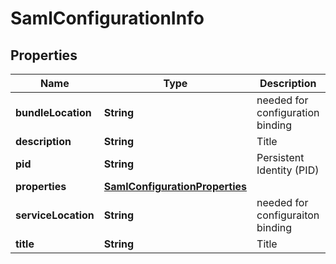 

# SamlConfigurationInfo


## Properties

| Name | Type | Description | Notes |
|------------ | ------------- | ------------- | -------------|
|**bundleLocation** | **String** | needed for configuration binding |  [optional] |
|**description** | **String** | Title |  [optional] |
|**pid** | **String** | Persistent Identity (PID) |  [optional] |
|**properties** | [**SamlConfigurationProperties**](SamlConfigurationProperties.md) |  |  [optional] |
|**serviceLocation** | **String** | needed for configuraiton binding |  [optional] |
|**title** | **String** | Title |  [optional] |



